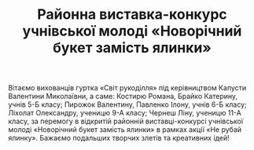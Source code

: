 ﻿---
title: Районна виставка-конкурс учнівської молоді «Новорічний букет замість ялинки»
---

Вітаємо вихованців гуртка «Світ рукоділля» під керівництвом Капусти Валентини Миколаївни, а саме: Костирю Романа, Брайко Катерину, учнів 5-Б класу; Пирожок Валентину, Павленко Ілону, учнів 6-Б класу; Ліхолат Олександру, ученицю 9-А класу; Чернеш Ліну, ученицю 11-А класу, за перемогу в відкритій районній виставці-конкурсі учнівської молоді «Новорічний букет замість ялинки» в рамках акції «Не рубай ялинку». Бажаємо подальших творчих злетів та креативних ідей!

<slideshow />
